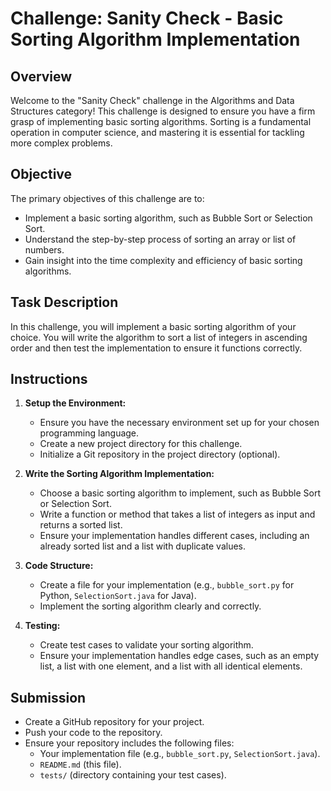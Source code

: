 # Challenge: Sanity Check - Basic Sorting Algorithm Implementation

## Overview
Welcome to the "Sanity Check" challenge in the Algorithms and Data Structures category! This challenge is designed to ensure you have a firm grasp of implementing basic sorting algorithms. Sorting is a fundamental operation in computer science, and mastering it is essential for tackling more complex problems.

## Objective
The primary objectives of this challenge are to:
- Implement a basic sorting algorithm, such as Bubble Sort or Selection Sort.
- Understand the step-by-step process of sorting an array or list of numbers.
- Gain insight into the time complexity and efficiency of basic sorting algorithms.

## Task Description
In this challenge, you will implement a basic sorting algorithm of your choice. You will write the algorithm to sort a list of integers in ascending order and then test the implementation to ensure it functions correctly.

## Instructions
1. **Setup the Environment:**
   - Ensure you have the necessary environment set up for your chosen programming language.
   - Create a new project directory for this challenge.
   - Initialize a Git repository in the project directory (optional).

2. **Write the Sorting Algorithm Implementation:**
   - Choose a basic sorting algorithm to implement, such as Bubble Sort or Selection Sort.
   - Write a function or method that takes a list of integers as input and returns a sorted list.
   - Ensure your implementation handles different cases, including an already sorted list and a list with duplicate values.

3. **Code Structure:**
   - Create a file for your implementation (e.g., `bubble_sort.py` for Python, `SelectionSort.java` for Java).
   - Implement the sorting algorithm clearly and correctly.

4. **Testing:**
   - Create test cases to validate your sorting algorithm.
   - Ensure your implementation handles edge cases, such as an empty list, a list with one element, and a list with all identical elements.

## Submission
- Create a GitHub repository for your project.
- Push your code to the repository.
- Ensure your repository includes the following files:
  - Your implementation file (e.g., `bubble_sort.py`, `SelectionSort.java`).
  - `README.md` (this file).
  - `tests/` (directory containing your test cases).

